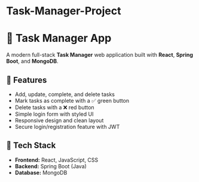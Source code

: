 # Task-Manager-Project

# 📝 Task Manager App

A modern full-stack **Task Manager** web application built with **React**, **Spring Boot**, and **MongoDB**.

## 🚀 Features

- Add, update, complete, and delete tasks  
- Mark tasks as complete with a ✅ green button  
- Delete tasks with a ❌ red button  
- Simple login form with styled UI  
- Responsive design and clean layout
- Secure login/registration feature with JWT

## 🧱 Tech Stack

- **Frontend:** React, JavaScript, CSS  
- **Backend:** Spring Boot (Java)  
- **Database:** MongoDB
